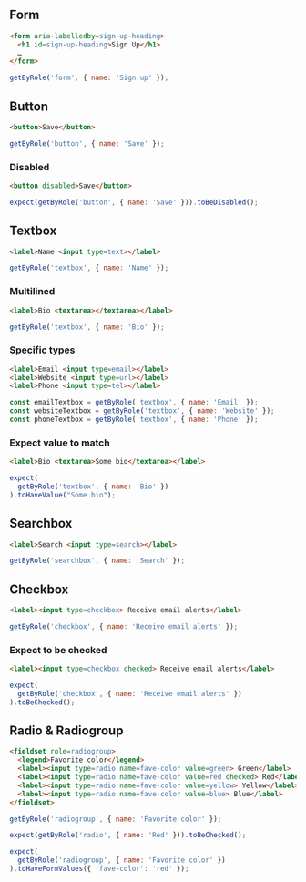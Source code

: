 ## Form

```html
<form aria-labelledby=sign-up-heading>
  <h1 id=sign-up-heading>Sign Up</h1>
  …
</form>
```

```js
getByRole('form', { name: 'Sign up' });
```

## Button

```html
<button>Save</button>
```

```js
getByRole('button', { name: 'Save' });
```

### Disabled

```html
<button disabled>Save</button>
```

```js
expect(getByRole('button', { name: 'Save' })).toBeDisabled();
```

## Textbox

```html
<label>Name <input type=text></label>
```

```js
getByRole('textbox', { name: 'Name' });
```

### Multilined

```html
<label>Bio <textarea></textarea></label>
```

```js
getByRole('textbox', { name: 'Bio' });
```

### Specific types

```html
<label>Email <input type=email></label>
<label>Website <input type=url></label>
<label>Phone <input type=tel></label>
```

```js
const emailTextbox = getByRole('textbox', { name: 'Email' });
const websiteTextbox = getByRole('textbox', { name: 'Website' });
const phoneTextbox = getByRole('textbox', { name: 'Phone' });
```

### Expect value to match

```html
<label>Bio <textarea>Some bio</textarea></label>
```

```js
expect(
  getByRole('textbox', { name: 'Bio' })
).toHaveValue("Some bio");
```

## Searchbox

```html
<label>Search <input type=search></label>
```

```js
getByRole('searchbox', { name: 'Search' });
```

## Checkbox

```html
<label><input type=checkbox> Receive email alerts</label>
```

```js
getByRole('checkbox', { name: 'Receive email alerts' });
```

### Expect to be checked

```html
<label><input type=checkbox checked> Receive email alerts</label>
```

```js
expect(
  getByRole('checkbox', { name: 'Receive email alerts' })
).toBeChecked();
```


## Radio & Radiogroup

```html
<fieldset role=radiogroup>
  <legend>Favorite color</legend>
  <label><input type=radio name=fave-color value=green> Green</label>
  <label><input type=radio name=fave-color value=red checked> Red</label>
  <label><input type=radio name=fave-color value=yellow> Yellow</label>
  <label><input type=radio name=fave-color value=blue> Blue</label>
</fieldset>
```

```js
getByRole('radiogroup', { name: 'Favorite color' });
```

```js
expect(getByRole('radio', { name: 'Red' })).toBeChecked();
```

```js
expect(
  getByRole('radiogroup', { name: 'Favorite color' })
).toHaveFormValues({ 'fave-color': 'red' });
```
